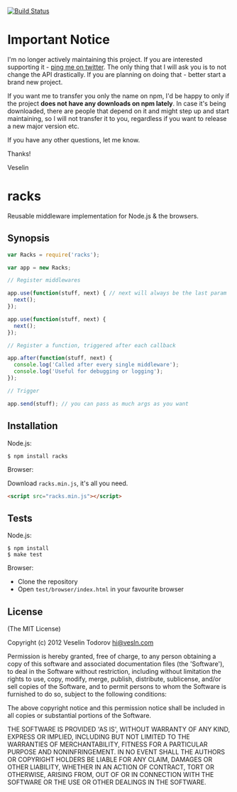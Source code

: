 [![Build Status](https://secure.travis-ci.org/vesln/racks.png)](http://travis-ci.org/vesln/racks)

# Important Notice

I'm no longer actively maintaining this project. If you are interested supporting it - [ping me on twitter](https://twitter.com/vesln).
The only thing that I will ask you is to not change the API drastically. If you are planning on doing that - better start a brand new project.

If you want me to transfer you only the name on npm, I'd be happy to only if the project **does not have any downloads on npm lately**. In case it's being
downloaded, there are people that depend on it and might step up and start maintaining, so I will not transfer it to you, regardless if you want to release
a new major version etc.

If you have any other questions, let me know.

Thanks!

Veselin

# racks

Reusable middleware implementation for Node.js & the browsers.

## Synopsis

```js
var Racks = require('racks');

var app = new Racks;

// Register middlewares

app.use(function(stuff, next) { // next will always be the last param
  next();
});

app.use(function(stuff, next) {
  next();
});

// Register a function, triggered after each callback

app.after(function(stuff, next) {
  console.log('Called after every single middleware');
  console.log('Useful for debugging or logging');
});

// Trigger

app.send(stuff); // you can pass as much args as you want

```

## Installation

Node.js:

```
$ npm install racks
```

Browser:

Download `racks.min.js`, it's all you need.

```html
<script src="racks.min.js"></script>
```

## Tests

Node.js:

```
$ npm install
$ make test
```

Browser:

- Clone the repository
- Open `test/browser/index.html` in your favourite browser

## License

(The MIT License)

Copyright (c) 2012 Veselin Todorov <hi@vesln.com>

Permission is hereby granted, free of charge, to any person obtaining
a copy of this software and associated documentation files (the
'Software'), to deal in the Software without restriction, including
without limitation the rights to use, copy, modify, merge, publish,
distribute, sublicense, and/or sell copies of the Software, and to
permit persons to whom the Software is furnished to do so, subject to
the following conditions:

The above copyright notice and this permission notice shall be
included in all copies or substantial portions of the Software.

THE SOFTWARE IS PROVIDED 'AS IS', WITHOUT WARRANTY OF ANY KIND,
EXPRESS OR IMPLIED, INCLUDING BUT NOT LIMITED TO THE WARRANTIES OF
MERCHANTABILITY, FITNESS FOR A PARTICULAR PURPOSE AND NONINFRINGEMENT.
IN NO EVENT SHALL THE AUTHORS OR COPYRIGHT HOLDERS BE LIABLE FOR ANY
CLAIM, DAMAGES OR OTHER LIABILITY, WHETHER IN AN ACTION OF CONTRACT,
TORT OR OTHERWISE, ARISING FROM, OUT OF OR IN CONNECTION WITH THE
SOFTWARE OR THE USE OR OTHER DEALINGS IN THE SOFTWARE.
